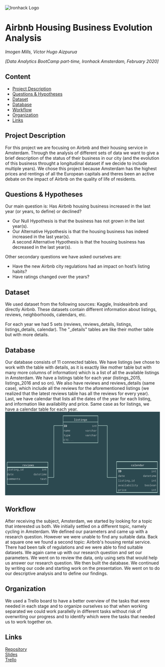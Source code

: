 <img src="https://bit.ly/2VnXWr2" alt="Ironhack Logo" width="100"/>

# Airbnb Housing Business Evolution Analysis
*Imogen Mills, Victor Hugo Aizpurua*

*[Data Analytics BootCamp part-time, Ironhack Amsterdam, February 2020]*

## Content
- [Project Description](#project-description)
- [Questions & Hypotheses](#questions-hypotheses)
- [Dataset](#dataset)
- [Database](#database)
- [Workflow](#workflow)
- [Organization](#organization)
- [Links](#links)


## Project Description
For this project we are focusing on Airbnb and their housing service in Amsterdam. Through the analysis of different sets of data we want to give a brief description of the status of their business in our city (and the evolution of this business throught a longitudinal dataset if we decide to include multiple years). We chose this project because Amsterdam has the highest prices and rentings of all the European capitals and theres been an active debate on the impact of Airbnb on the quality of life of residents.

## Questions & Hypotheses
Our main question is: Has Airbnb housing business increased in the last year (or years, to define) or declined?  
- Our Null Hypothesis is that the business has not grown in the last year(s).  
- Our Alternative Hypothesis is that the housing business has indeed increased in the last year(s).  
A second Alternative Hypothesis is that the housing business has decreased in the last year(s).

Other secondary questions we have asked ourselves are:
- Have the new Airbnb city regulations had an impact on host’s listing habits?
- Have ratings changed over the years?

## Dataset
We used dataset from the following sources: Kaggle, Insideairbnb and directly Airbnb.
These datasets contain different information about listings, reviews, neighborhoods, calendars, etc.

For each year we had 5 sets (reviews, reviews_details, listings, listings_details, calendar). The "_details" tables are like their mother table but with more details.

## Database
Our database consists of 11 connected tables. 
We have listings (we chose to work with the table with details, as it is exactly like mother table but with many more columns of information) which is a list of all the available listings in Amsterdam. We have a listings table for each year (listings_2015, listings_2016 and so on). We also have reviews and reviews_details (same case), which include all the reviews for the aforementioned listings (we realized that the latest reviews table has all the reviews for every year). Last, we have calendar that lists all the dates of the year for each listing, and information like availability and price. Same case as for listings, we have a calendar table for each year.
![Database diagram](images/db_diagram.png)

## Workflow
After receiving the subject, Amsterdam, we started by looking for a topic that interested us both. We initially settled on a different topic, namely cycling in Amsterdam. We defined our parameters and came up with a research question. However we were unable to find any suitable data. Back at square one we found a second topic: Airbnb's housing rental service. There had been talk of regulations and we were able to find suitable datasets. We again came up with our research question and set our parameters. We went on to review the data, only using sets that would help us answer our research question. We then built the database. We continued by writing our code and starting work on the presentation. We went on to do our descriptive analysis and to define our findings.

## Organization
We used a Trello board to have a better overview of the tasks that were needed in each stage and to organize ourselves so that when working separated we could work parallelly in different tasks without risk of overwriting our progress and to identify which were the tasks that needed us to work together on.

## Links
[Repository](https://github.com/vaiz-foleon/Project_2_Amsterdam_dataptams2020)  
[Slides](https://slides.com/)  
[Trello](https://trello.com/b/p2i8mqWY/ironhack-project-airbnb)  
